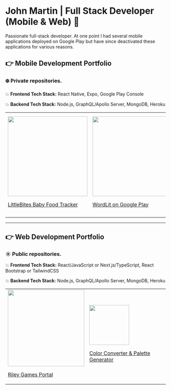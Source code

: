 # John Martin | Full Stack Developer (Mobile & Web) 👋
Passionate full-stack developer. At one point I had several mobile applications deployed on Google Play but have since deactivated these applications for various reasons.

## :point_right: Mobile Development Portfolio 
### :snowflake: Private repositories.
:boom: **Frontend Tech Stack:** React Native, Expo, Google Play Console

:boom: **Backend Tech Stack:** Node.js, GraphQL/Apollo Server, MongoDB, Heroku

<table>
  <tr>
    <td>
      <a href="https://play.google.com/store/apps/details?id=com.babyFoodTracker">
        <img src="https://github.com/gemsjohn/gemsjohn/assets/96096362/fe70f321-711e-4a1d-be86-5498a0b48890" width="250vw" />
        <p>LittleBites Baby Food Tracker</p>
      </a>
    </td>
    <td>
      <a href="https://play.google.com/store/apps/details?id=com.WordLit">
        <img src="https://user-images.githubusercontent.com/96096362/222331053-144f3e81-daa8-442f-b183-6029ad1e6a43.png" width="250vw" />
        <p>WordLit on Google Play</p>
      </a>
    </td>
    <td>
      <a href="https://play.google.com/store/apps/details?id=com.cosmicscramble">
        <img src="https://user-images.githubusercontent.com/96096362/222332366-96955cda-50da-4e8d-ad27-dfd774b2eb5b.png" width="250vw" />
        <p>Cosmic Scramble on Google Play</p>
      </a>
    </td>
  </tr>
</table>

---

## :point_right: Web Development Portfolio
### :sunny: Public repositories.
:boom: **Frontend Tech Stack:** React/JavaScript or Next.js/TypeScript, React Bootstrap or TailwindCSS

:boom: **Backend Tech Stack:** Node.js, GraphQL/Apollo Server, MongoDB, Heroku
<table>
  <tr>
    <td>
      <a href="https://riley-games.vercel.app/home">
        <img src="https://user-images.githubusercontent.com/96096362/222332566-72f3cd47-88c9-4229-9115-e3288da81695.png" width="240vw" />
        <p>Riley Games Portal</p>
      </a>
    </td>
    <td>
      <a href="https://hextorgbapro.com/">
        <img src="https://user-images.githubusercontent.com/96096362/222333079-39c8fa9f-823a-474e-a05b-e5a769169637.png" width="125vw" />
        <p>Color Converter & Palette Generator</p>
      </a>
    </td>
  </tr>
</table>


<!--![screenshot_riley_games](https://user-images.githubusercontent.com/96096362/222329553-2cbb0b89-8e64-43e4-bfe4-c44009e08dd9.png)

**gemsjohn/gemsjohn** is a ✨ _special_ ✨ repository because its `README.md` (this file) appears on your GitHub profile.

Here are some ideas to get you started:

- 🔭 I’m currently working on ...
- 🌱 I’m currently learning ...
- 👯 I’m looking to collaborate on ...
- 🤔 I’m looking for help with ...
- 💬 Ask me about ...
- 📫 How to reach me: ...
- 😄 Pronouns: ...
- ⚡ Fun fact: ...
-->
